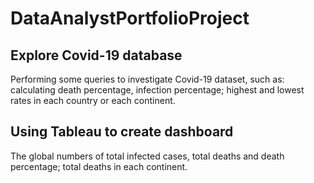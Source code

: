 # DataAnalystPortfolioProject

## Explore Covid-19 database

Performing some queries to investigate Covid-19 dataset, such as: calculating death percentage, infection percentage; highest and lowest rates in each country or each continent.

## Using Tableau to create dashboard

The global numbers of total infected cases, total deaths and death percentage; total deaths in each continent.
